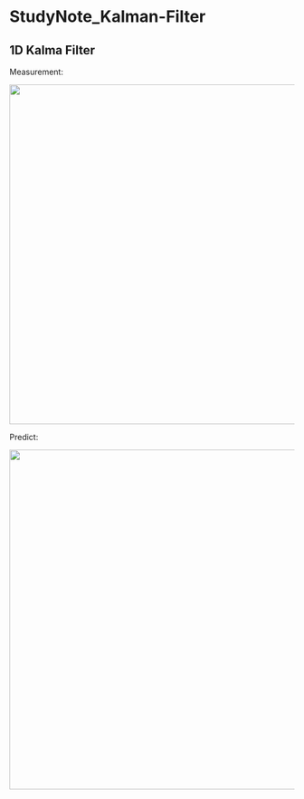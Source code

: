 # StudyNote_Kalman-Filter

## 1D Kalma Filter
Measurement:

<img src="https://user-images.githubusercontent.com/40875720/57757802-dbb54d00-7728-11e9-9667-9156f84d1b7a.png" width="600">

Predict:

<img src="https://user-images.githubusercontent.com/40875720/57757963-2fc03180-7729-11e9-8182-d231c82a0859.png" width="600">
